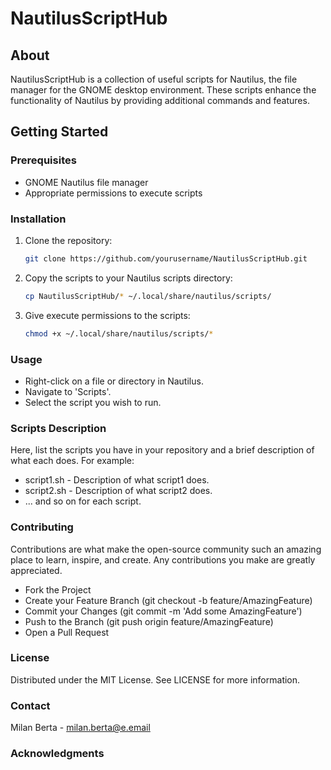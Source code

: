 # NautilusScriptHub

## About
NautilusScriptHub is a collection of useful scripts for Nautilus, the file manager for the GNOME desktop environment. These scripts enhance the functionality of Nautilus by providing additional commands and features.

## Getting Started

### Prerequisites
- GNOME Nautilus file manager
- Appropriate permissions to execute scripts

### Installation
1. Clone the repository:
    ```bash
    git clone https://github.com/yourusername/NautilusScriptHub.git

2. Copy the scripts to your Nautilus scripts directory:

    ```bash
    cp NautilusScriptHub/* ~/.local/share/nautilus/scripts/

3. Give execute permissions to the scripts:
    ```bash
    chmod +x ~/.local/share/nautilus/scripts/*

### Usage

- Right-click on a file or directory in Nautilus.
- Navigate to 'Scripts'.
- Select the script you wish to run.

### Scripts Description

Here, list the scripts you have in your repository and a brief description of what each does. For example:

- script1.sh - Description of what script1 does.
- script2.sh - Description of what script2 does.
- ... and so on for each script.

### Contributing

Contributions are what make the open-source community such an amazing place to learn, inspire, and create. Any contributions you make are greatly appreciated.

- Fork the Project
- Create your Feature Branch (git checkout -b feature/AmazingFeature)
- Commit your Changes (git commit -m 'Add some AmazingFeature')
- Push to the Branch (git push origin feature/AmazingFeature)
- Open a Pull Request

### License

Distributed under the MIT License. See LICENSE for more information.

### Contact

Milan Berta - milan.berta@e.email

### Acknowledgments

